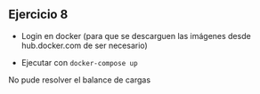 ## Ejercicio 8

- Login en docker (para que se descarguen las imágenes desde hub.docker.com de ser necesario)

- Ejecutar con `docker-compose up`

No pude resolver el balance de cargas
